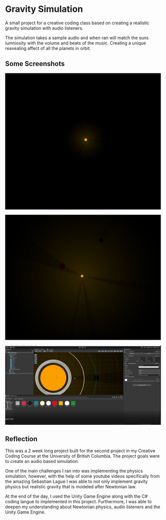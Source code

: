 # Gravity Simulation

A small project for a creative coding class based on creating a realistic gravity simulation with audio listeners.

The simulation takes a sample audio and when ran will match the suns lumniosity with the volume and beats of the music.  Creating a unique reavealing affect of all the planets in orbit.

## Some Screenshots

![Part 1 of the Simulation](./images/image_2.png)

![Part 2 of the Simulation](./images/image_1.png)

![Development Environment](./images/image_3.png)

## Reflection

This was a 2 week long project built for the second project in my Creative Coding Course at the University of British Columbia. The project goals were to create an audio based simulation.

One of the main challenges I ran into was implementing the physics simulation, however, with the help of some youtube videos specifically from the amazing Sebastian Lague I was able to not only implement gravity physics but realistic gravity that is modeled after Newtonian law.

At the end of the day, I used the Unity Game Engine along with the C# coding langue to implemented in this project.  Furthermore, I was able to deepen my understanding about Newtonian physics, audio listeners and the Unity Game Engine.